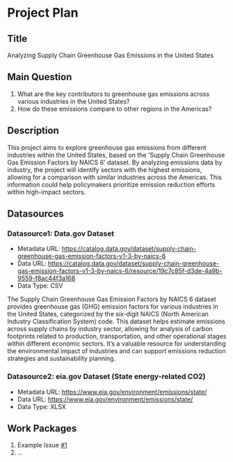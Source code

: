 # Project Plan

## Title
<!-- Give your project a short title. -->
Analyzing Supply Chain Greenhouse Gas Emissions in the United States

## Main Question

<!-- Think about one main question you want to answer based on the data. -->
1. What are the key contributors to greenhouse gas emissions across various industries in the United States?
2. How do these emissions compare to other regions in the Americas?

## Description

<!-- Describe your data science project in max. 200 words. Consider writing about why and how you attempt it. -->
This project aims to explore greenhouse gas emissions from different industries within the United States, based on the 'Supply Chain Greenhouse Gas Emission Factors by NAICS 6' dataset. By analyzing emissions data by industry, the project will identify sectors with the highest emissions, allowing for a comparison with similar industries across the Americas. This information could help policymakers prioritize emission reduction efforts within high-impact sectors.

## Datasources

<!-- Describe each datasources you plan to use in a section. Use the prefic "DatasourceX" where X is the id of the datasource. -->

### Datasource1: Data.gov Dataset
* Metadata URL: https://catalog.data.gov/dataset/supply-chain-greenhouse-gas-emission-factors-v1-3-by-naics-6
* Data URL: https://catalog.data.gov/dataset/supply-chain-greenhouse-gas-emission-factors-v1-3-by-naics-6/resource/19c7c85f-d3de-4a9b-9559-f8ac44f3a168
* Data Type: CSV

The Supply Chain Greenhouse Gas Emission Factors by NAICS 6 dataset provides greenhouse gas (GHG) emission factors for various industries in the United States, categorized by the six-digit NAICS (North American Industry Classification System) code. This dataset helps estimate emissions across supply chains by industry sector, allowing for analysis of carbon footprints related to production, transportation, and other operational stages within different economic sectors. It’s a valuable resource for understanding the environmental impact of industries and can support emissions reduction strategies and sustainability planning.

### Datasource2: eia.gov Dataset (State energy-related CO2)
* Metadata URL: https://www.eia.gov/environment/emissions/state/
* Data URL: https://www.eia.gov/environment/emissions/state/
* Data Type: XLSX

## Work Packages

<!-- List of work packages ordered sequentially, each pointing to an issue with more details. -->

1. Example Issue [#1][i1]
2. ...

[i1]: https://github.com/jvalue/made-template/issues/1
